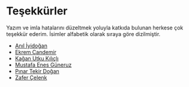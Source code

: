 # Teşekkürler

Yazım ve imla hatalarını düzeltmek yoluyla katkıda bulunan herkese çok
teşekkür ederim. İsimler alfabetik olarak sıraya göre dizilmiştir.

- [Anıl İyidoğan](https://github.com/aniliyidogan)
- [Ekrem Candemir](https://github.com/EkremC)
- [Kağan Utku Kılıçlı](https://github.com/kaganuk)
- [Mustafa Enes Güneruz](https://github.com/menesdev)
- [Pınar Tekir Doğan](https://github.com/pnrtkr)
- [Zafer Çelenk](https://github.com/zafer06)

